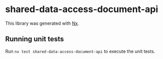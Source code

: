 # shared-data-access-document-api

This library was generated with [Nx](https://nx.dev).

## Running unit tests

Run `nx test shared-data-access-document-api` to execute the unit tests.
